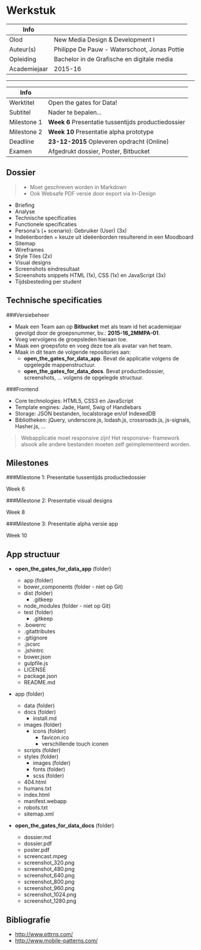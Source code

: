 ﻿Werkstuk
=======================================

|Info|  |
|----|---|
|Olod|New Media Design & Development I|
|Auteur(s)|Philippe De Pauw - Waterschoot, Jonas Pottie|
|Opleiding|Bachelor in de Grafische en digitale media|
|Academiejaar|2015-16|

***

|Info||
|----|--|
|Werktitel|Open the gates for Data!|
|Subtitel|Nader te bepalen...|
|Milestone 1|**Week 6** Presentatie tussentijds productiedossier|
|Milestone 2|**Week 10** Presentatie alpha prototype|
|Deadline|**23-12-2015** Opleveren opdracht (Online)|
|Examen|Afgedrukt dossier, Poster, Bitbucket|

Dossier
-------
>  - Moet geschreven worden in Markdown
>  - Ook Websafe PDF versie door export via In-Design

- Briefing
- Analyse
- Technische specificaties
- Functionele specificaties
- Persona's (+ scenario): Gebruiker (User) (3x)
- Indeëenborden + keuze uit ideëenborden resulterend in een Moodboard
- Sitemap
- Wireframes
- Style Tiles (2x)
- Visual designs
- Screenshots eindresultaat
- Screenshots snippets HTML (1x), CSS (1x) en JavaScript (3x)
- Tijdsbesteding per student

Technische specificaties
------------------------

###Versiebeheer

- Maak een Team aan op **Bitbucket** met als team id het academiejaar gevolgd door de groepsnummer, bv.: **2015-16_2MMPA-01**.
- Voeg vervolgens de groepsleden hieraan toe.
- Maak een groepsfoto en voeg deze toe als avatar van het team.
- Maak in dit team de volgende repositories aan:
    - **open_the_gates_for_data_app**. Bevat de applicatie volgens de opgelegde mappenstructuur.
    - **open_the_gates_for_data_docs**. Bevat productiedossier, screenshots, ... volgens de opgelegde structuur.

###Frontend

- Core technologies: HTML5, CSS3 en JavaScript
- Template engines: Jade, Haml, Swig of Handlebars
- Storage: JSON bestanden, localstorage en/of IndexedDB
- Bibliotheken: jQuery, underscore.js, lodash.js, crossroads.js, js-signals, Hasher.js, ...

> Webapplicatie moet responsive zijn! Het responsive- framework alsook alle andere bestanden moeten zelf geïmplementeerd worden.

Milestones
----------

###Milestone 1: Presentatie tussentijds productiedossier

Week 6

###Milestone 2: Presentatie visual designs

Week 8

###Milestone 3: Presentatie alpha versie app

Week 10

App structuur
-------------

- **open_the_gates_for_data_app** (folder)
    - app (folder)
    - bower_components (folder - niet op Git)
    - dist (folder)
        - .gitkeep
    - node_modules (folder - niet op Git)
    - test (folder)
        - .gitkeep
    - .bowerrc
    - .gitattributes
    - .gitignore
    - .jscsrc
    - .jshintrc
    - bower.json
    - gulpfile.js
    - LICENSE
    - package.json
    - README.md

- app (folder)
    - data (folder)
    - docs (folder)
        - install.md
    - images (folder)
        - icons (folder)
            - favicon.ico
            - verschillende touch iconen
    - scripts (folder)
    - styles (folder)        
        - images (folder)
        - fonts (folder)
        - scss (folder)
    - 404.html
    - humans.txt
    - index.html
    - manifest.webapp
    - robots.txt
    - sitemap.xml       
    
- **open_the_gates_for_data_docs** (folder)
    - dossier.md
    - dossier.pdf
    - poster.pdf
    - screencast.mpeg
    - screenshot_320.png
    - screenshot_480.png
    - screenshot_640.png
    - screenshot_800.png
    - screenshot_960.png
    - screenshot_1024.png
    - screenshot_1280.png
        
 Bibliografie
 ------------ 
- <http://www.pttrns.com/>
- <http://www.mobile-patterns.com/>